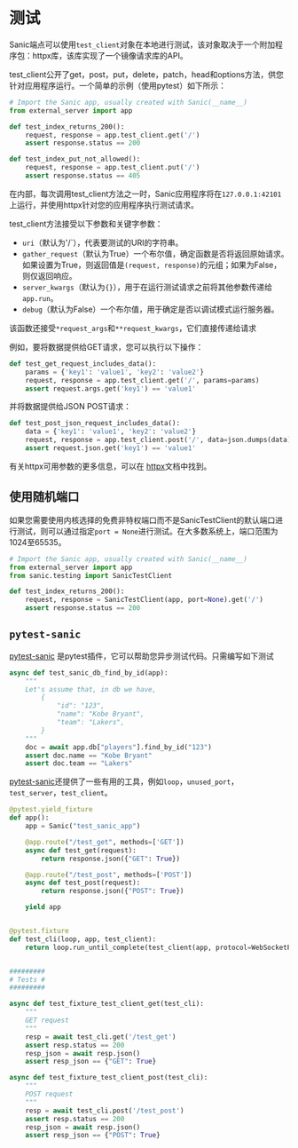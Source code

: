 # 测试

Sanic端点可以使用`test_client`对象在本地进行测试，该对象取决于一个附加程序包：httpx库，该库实现了一个镜像请求库的API。

test_client公开了get，post，put，delete，patch，head和options方法，供您针对应用程序运行。一个简单的示例（使用pytest）如下所示：

```python
# Import the Sanic app, usually created with Sanic(__name__)
from external_server import app

def test_index_returns_200():
    request, response = app.test_client.get('/')
    assert response.status == 200

def test_index_put_not_allowed():
    request, response = app.test_client.put('/')
    assert response.status == 405
```

在内部，每次调用test_client方法之一时，Sanic应用程序将在`127.0.0.1:42101`上运行，并使用httpx针对您的应用程序执行测试请求。

test_client方法接受以下参数和关键字参数：

- `uri`（默认为'/`），代表要测试的URI的字符串。
- `gather_request`（默认为True）一个布尔值，确定函数是否将返回原始请求。如果设置为True，则返回值是`(request, response)`的元组；如果为False，则仅返回响应。
- `server_kwargs`（默认为`{}`），用于在运行测试请求之前将其他参数传递给`app.run`。
- `debug`（默认为False）一个布尔值，用于确定是否以调试模式运行服务器。

该函数还接受`*request_args`和`**request_kwargs`，它们直接传递给请求

例如，要将数据提供给GET请求，您可以执行以下操作：

```python
def test_get_request_includes_data():
    params = {'key1': 'value1', 'key2': 'value2'}
    request, response = app.test_client.get('/', params=params)
    assert request.args.get('key1') == 'value1'
```

并将数据提供给JSON POST请求：

```python
def test_post_json_request_includes_data():
    data = {'key1': 'value1', 'key2': 'value2'}
    request, response = app.test_client.post('/', data=json.dumps(data))
    assert request.json.get('key1') == 'value1'
```

有关httpx可用参数的更多信息，可以在 [httpx](https://www.encode.io/httpx/)文档中找到。

## 使用随机端口

如果您需要使用内核选择的免费非特权端口而不是SanicTestClient的默认端口进行测试，则可以通过指定`port = None`进行测试。在大多数系统上，端口范围为1024至65535。

```python
# Import the Sanic app, usually created with Sanic(__name__)
from external_server import app
from sanic.testing import SanicTestClient

def test_index_returns_200():
    request, response = SanicTestClient(app, port=None).get('/')
    assert response.status == 200
```

## `pytest-sanic`

[pytest-sanic](https://github.com/yunstanford/pytest-sanic) 是pytest插件，它可以帮助您异步测试代码。只需编写如下测试

```python
async def test_sanic_db_find_by_id(app):
    """
    Let's assume that, in db we have,
        {
            "id": "123",
            "name": "Kobe Bryant",
            "team": "Lakers",
        }
    """
    doc = await app.db["players"].find_by_id("123")
    assert doc.name == "Kobe Bryant"
    assert doc.team == "Lakers"
```

[pytest-sanic](https://github.com/yunstanford/pytest-sanic)还提供了一些有用的工具，例如`loop`，`unused_port`，`test_server`，`test_client`。

```python
@pytest.yield_fixture
def app():
    app = Sanic("test_sanic_app")

    @app.route("/test_get", methods=['GET'])
    async def test_get(request):
        return response.json({"GET": True})

    @app.route("/test_post", methods=['POST'])
    async def test_post(request):
        return response.json({"POST": True})

    yield app


@pytest.fixture
def test_cli(loop, app, test_client):
    return loop.run_until_complete(test_client(app, protocol=WebSocketProtocol))


#########
# Tests #
#########

async def test_fixture_test_client_get(test_cli):
    """
    GET request
    """
    resp = await test_cli.get('/test_get')
    assert resp.status == 200
    resp_json = await resp.json()
    assert resp_json == {"GET": True}

async def test_fixture_test_client_post(test_cli):
    """
    POST request
    """
    resp = await test_cli.post('/test_post')
    assert resp.status == 200
    resp_json = await resp.json()
    assert resp_json == {"POST": True}
```



